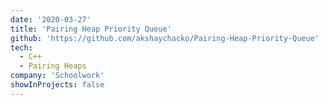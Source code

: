 ```yaml
---
date: '2020-03-27'
title: 'Pairing Heap Priority Queue'
github: 'https://github.com/akshaychacko/Pairing-Heap-Priority-Queue'
tech:
  - C++
  - Pairing Heaps
company: 'Schoolwork'
showInProjects: false
---
```

